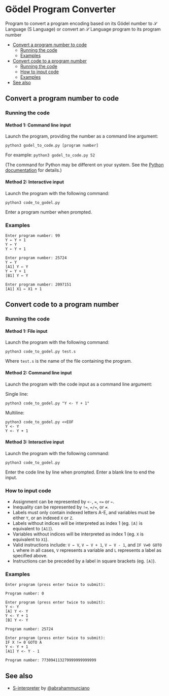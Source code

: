 # Gödel Program Converter

Program to convert a program encoding based on its Gödel number to 𝒮 Language (S Language) or convert an 𝒮 Language program to its program number

- [Convert a program number to code](#convert-a-program-number-to-code)
  - [Running the code](#running-the-code)
  - [Examples](#examples)
- [Convert code to a program number](#convert-code-to-a-program-number)
  - [Running the code](#running-the-code-1)
  - [How to input code](#how-to-input-code)
  - [Examples](#examples-1)
- [See also](#see-also)

## Convert a program number to code

### Running the code

#### Method 1: Command line input

Launch the program, providing the number as a command line argument:

`python3 godel_to_code.py [program number]`

For example: `python3 godel_to_code.py 52`

(The command for Python may be different on your system.  See the [Python documentation](https://docs.python.org/3/using/index.html) for details.)

#### Method 2: Interactive input

Launch the program with the following command:

`python3 code_to_godel.py`

Enter a program number when prompted.

### Examples

```
Enter program number: 99
Y ← Y + 1
Y ← Y
Y ← Y + 1
```

```
Enter program number: 25724
Y ← Y
[A1] Y ← Y
Y ← Y + 1
[B1] Y ← Y
```

```
Enter program number: 2097151
[A1] X1 ← X1 + 1
```

## Convert code to a program number

### Running the code

#### Method 1: File input

Launch the program with the following command:

`python3 code_to_godel.py test.s`

Where `test.s` is the name of the file containing the program.

#### Method 2: Command line input

Launch the program with the code input as a command line argument:

Single line:

`python3 code_to_godel.py "Y <- Y + 1"`

Multiline:

```
python3 code_to_godel.py <<EOF
Y <- Y
Y <- Y + 1
```

#### Method 3: Interactive input

Launch the program with the following command:

`python3 code_to_godel.py`

Enter the code line by line when prompted. Enter a blank line to end the input.

### How to input code

* Assignment can be represented by `<-`, `=`, `<=` or `←`.
* Inequality can be represented by `!=`, `=/=`, or `≠`.
* Labels must only contain indexed letters A-E, and variables must be either `Y`, or an indexed `X` or `Z`.
* Labels without indices will be interpreted as index 1 (eg. `[A]` is equivalent to `[A1]`).
* Variables without indices will be interpreted as index 1 (eg. `X` is equivalent to `X1`).
* Valid instructions include: `V ← V`, `V ← V + 1`, `V ← V - 1`, and `IF V≠0 GOTO L` where in all cases, `V` represents a variable and `L` represents a label as specified above.
* Instructions can be preceded by a label in square brackets (eg. `[A]`).

### Examples

```
Enter program (press enter twice to submit):

Program number: 0
```

```
Enter program (press enter twice to submit):
Y <- Y                       
[A] Y <- Y
Y <- Y + 1
[B] Y <- Y

Program number: 25724
```

```
Enter program (press enter twice to submit):
IF X != 0 GOTO A 
Y <- Y + 1
[A1] Y <- Y - 1    

Program number: 773094113279999999999999
```

## See also

  * [S-interpreter](https://github.com/abrahammurciano/s-interpreter) by [@abrahammurciano](https://github.com/abrahammurciano)

